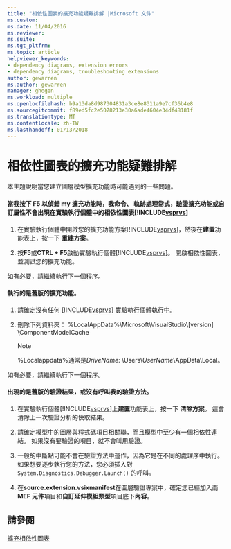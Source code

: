 ```yaml
---
title: "相依性圖表的擴充功能疑難排解 |Microsoft 文件"
ms.custom: 
ms.date: 11/04/2016
ms.reviewer: 
ms.suite: 
ms.tgt_pltfrm: 
ms.topic: article
helpviewer_keywords:
- dependency diagrams, extension errors
- dependency diagrams, troubleshooting extensions
author: gewarren
ms.author: gewarren
manager: ghogen
ms.workload: multiple
ms.openlocfilehash: b9a13da8d987304831a3ce8e8311a9e7cf36b4e8
ms.sourcegitcommit: f89ed5fc2e5078213e30a6ade4604e34df48181f
ms.translationtype: MT
ms.contentlocale: zh-TW
ms.lasthandoff: 01/13/2018
---
```

# <a name="troubleshoot-extensions-for-dependency-diagrams"></a>相依性圖表的擴充功能疑難排解
本主題說明當您建立圖層模型擴充功能時可能遇到的一些問題。  
  
#### <a name="when-i-press-f5-to-debug-my-extension-my-commands-gesture-handlers-validation-extensions-or-custom-properties-do-not-appear-on-dependency-diagrams-in-the-experimental-instance-of-includevsprvscode-qualityincludesvsprvsmdmd"></a>當我按下 F5 以偵錯 my 擴充功能時，我命令、 軌跡處理常式，驗證擴充功能或自訂屬性不會出現在實驗執行個體中的相依性圖表[!INCLUDE[vsprvs](../code-quality/includes/vsprvs_md.md)]  
  
1.  在實驗執行個體中開啟您的擴充功能方案[!INCLUDE[vsprvs](../code-quality/includes/vsprvs_md.md)]，然後在**建置**功能表上，按一下 **重建方案**。  
  
2.  按**F5**或**CTRL + F5**啟動實驗執行個體[!INCLUDE[vsprvs](../code-quality/includes/vsprvs_md.md)]。 開啟相依性圖表，並測試您的擴充功能。  
  
 如有必要，請繼續執行下一個程序。  
  
#### <a name="an-old-version-of-my-extension-runs"></a>執行的是舊版的擴充功能。  
  
1.  請確定沒有任何 [!INCLUDE[vsprvs](../code-quality/includes/vsprvs_md.md)] 實驗執行個體執行中。  
  
2.  刪除下列資料夾： %LocalAppData%\Microsoft\VisualStudio\\[version] \ComponentModelCache  
  
    > [!NOTE]
    >  %Localappdata%通常是*DriveName*: \Users\\*UserName*\AppData\Local。  
  
 如有必要，請繼續執行下一個程序。  
  
#### <a name="an-old-version-of-my-validation-results-appears-or-my-validation-method-is-not-called"></a>出現的是舊版的驗證結果，或沒有呼叫我的驗證方法。  
  
1.  在實驗執行個體[!INCLUDE[vsprvs](../code-quality/includes/vsprvs_md.md)]上**建置**功能表上，按一下 **清除方案**。 這會清除上一次驗證分析的快取結果。  
  
2.  請確定模型中的圖層與程式碼項目相關聯，而且模型中至少有一個相依性連結。 如果沒有要驗證的項目，就不會叫用驗證。  
  
3.  一般的中斷點可能不會在驗證方法中運作，因為它是在不同的處理序中執行。 如果想要逐步執行您的方法，您必須插入對 `System.Diagnostics.Debugger.Launch()` 的呼叫。  
  
4.  在**source.extension.vsixmanifest**在圖層驗證專案中，確定您已經加入兩**MEF 元件**項目和**自訂延伸模組類型**項目底下**內容**。  
  
## <a name="see-also"></a>請參閱  
 [擴充相依性圖表](../modeling/extend-layer-diagrams.md)

